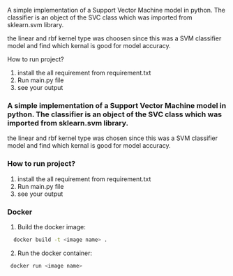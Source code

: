 
A simple implementation of a  Support Vector Machine model in python. The classifier is an object of the SVC class which was imported from sklearn.svm library.

the linear and rbf kernel type was choosen since this was a SVM classifier model and find which kernal is good for model accuracy.

How to run project?

1) install the all requirement from requirement.txt
2) Run main.py file
3) see your output 

### A simple implementation of a Support Vector Machine model in python. The classifier is an object of the SVC class which was imported from sklearn.svm library.

the linear and rbf kernel type was chosen since this was a SVM classifier model and find which kernal is good for model accuracy.

### How to run project?

1. install the all requirement from requirement.txt
2. Run main.py file
3. see your output

### Docker 
1. Build the docker image:
```bash
  docker build -t <image name> .
```
2. Run the docker container:
```bash
 docker run <image name>
```